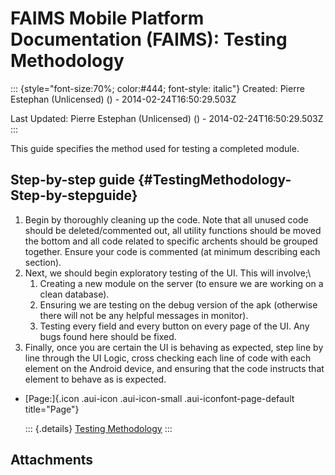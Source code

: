 FAIMS Mobile Platform Documentation (FAIMS): Testing Methodology
================================================================

::: {style="font-size:70%; color:#444; font-style: italic"}
Created: Pierre Estephan (Unlicensed) () - 2014-02-24T16:50:29.503Z

Last Updated: Pierre Estephan (Unlicensed) () - 2014-02-24T16:50:29.503Z
:::

<div>

This guide specifies the method used for testing a completed module.

Step-by-step guide {#TestingMethodology-Step-by-stepguide}
------------------

1.  Begin by thoroughly cleaning up the code. Note that all unused code
    should be deleted/commented out, all utility functions should be
    moved the bottom and all code related to specific archents should be
    grouped together. Ensure your code is commented (at minimum
    describing each section).
2.  Next, we should begin exploratory testing of the UI. This will
    involve;\
    1.  Creating a new module on the server (to ensure we are working on
        a clean database).
    2.  Ensuring we are testing on the debug version of the apk
        (otherwise there will not be any helpful messages in monitor).
    3.  Testing every field and every button on every page of the UI.
        Any bugs found here should be fixed.
3.  Finally, once you are certain the UI is behaving as expected, step
    line by line through the UI Logic, cross checking each line of code
    with each element on the Android device, and ensuring that the code
    instructs that element to behave as is expected.

-   <div>

    [Page:]{.icon .aui-icon .aui-icon-small .aui-iconfont-page-default
    title="Page"}

    </div>

    ::: {.details}
    [Testing Methodology](../FAIMS/Testing+Methodology.html)
    :::

</div>

Attachments
-----------
